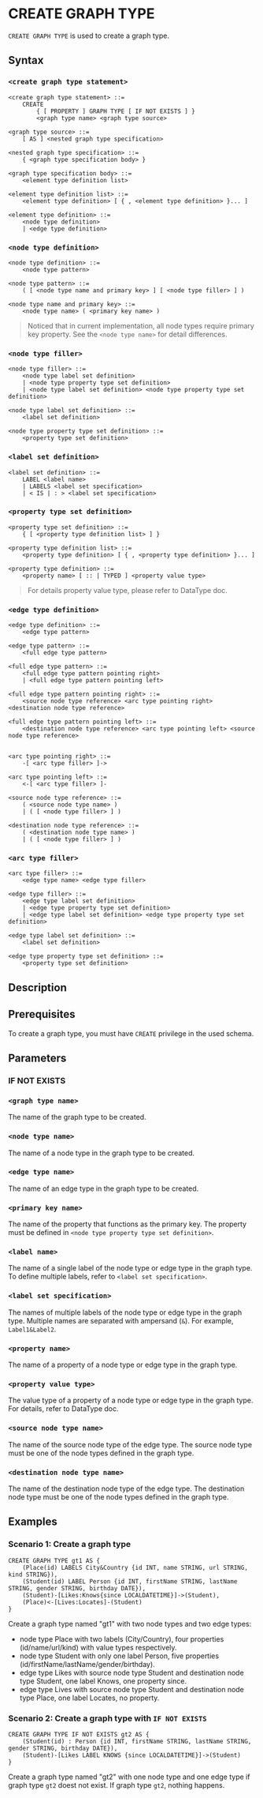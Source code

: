 # CREATE GRAPH TYPE

`CREATE GRAPH TYPE` is used to create a graph type.

## Syntax

### `<create graph type statement>`

```
<create graph type statement> ::=
    CREATE
        { [ PROPERTY ] GRAPH TYPE [ IF NOT EXISTS ] }
        <graph type name> <graph type source>

<graph type source> ::=
    [ AS ] <nested graph type specification>

<nested graph type specification> ::=
    { <graph type specification body> }

<graph type specification body> ::=
    <element type definition list>

<element type definition list> ::=
    <element type definition> [ { , <element type definition> }... ]

<element type definition> ::=
    <node type definition>
    | <edge type definition>

```

### `<node type definition>`

```
<node type definition> ::=
    <node type pattern>

<node type pattern> ::=
    ( [ <node type name and primary key> ] [ <node type filler> ] )

<node type name and primary key> ::=
    <node type name> ( <primary key name> )

```

> Noticed that in current implementation, all node types require primary key property. See the `<node type name>` for detail differences.

 
### `<node type filler>`

```
<node type filler> ::=
    <node type label set definition>
    | <node type property type set definition>
    | <node type label set definition> <node type property type set definition>

<node type label set definition> ::=
    <label set definition>

<node type property type set definition> ::=
    <property type set definition>
```

### `<label set definition>`

```
<label set definition> ::=
    LABEL <label name>
    | LABELS <label set specification>
    | < IS | : > <label set specification>
```

### `<property type set definition>`

```
<property type set definition> ::=
    { [ <property type definition list> ] }

<property type definition list> ::=
    <property type definition> [ { , <property type definition> }... ]

<property type definition> ::=
    <property name> [ :: | TYPED ] <property value type>
```

> For details property value type, please refer to DataType doc.

### `<edge type definition>`

```
<edge type definition> ::=
    <edge type pattern>

<edge type pattern> ::=
    <full edge type pattern>

<full edge type pattern> ::=
    <full edge type pattern pointing right>
    | <full edge type pattern pointing left>

<full edge type pattern pointing right> ::=
    <source node type reference> <arc type pointing right> <destination node type reference>

<full edge type pattern pointing left> ::=
    <destination node type reference> <arc type pointing left> <source node type reference>


<arc type pointing right> ::=
    -[ <arc type filler> ]-> 

<arc type pointing left> ::=
    <-[ <arc type filler> ]-

<source node type reference> ::=
    ( <source node type name> )
    | ( [ <node type filler> ] )

<destination node type reference> ::=
    ( <destination node type name> )
    | ( [ <node type filler> ] )

```

### `<arc type filler>`

```
<arc type filler> ::=
    <edge type name> <edge type filler>

<edge type filler> ::=
    <edge type label set definition>
    | <edge type property type set definition>
    | <edge type label set definition> <edge type property type set definition>

<edge type label set definition> ::=
    <label set definition>
    
<edge type property type set definition> ::=
    <property type set definition>
```


## Description

## Prerequisites

To create a graph type, you must have `CREATE` privilege in the used schema.

## Parameters

### IF NOT EXISTS

### `<graph type name>`

The name of the graph type to be created.

### `<node type name>`

The name of a node type in the graph type to be created.

### `<edge type name>`

The name of an edge type in the graph type to be created.

### `<primary key name>`

The name of the property that functions as the primary key. The property must be defined in `<node type property type set definition>`.

### `<label name>`

The name of a single label of the node type or edge type in the graph type. To define multiple labels, refer to `<label set specification>`.

### `<label set specification>` 

The names of multiple labels of the node type or edge type in the graph type. Multiple names are separated with ampersand (`&`). For example, `Label1&Label2`.

### `<property name>` 

The name of a property of a node type or edge type in the graph type.

### `<property value type>`

The value type of a property of a node type or edge type in the graph type. For details, refer to DataType doc.

### `<source node type name>` 

The name of the source node type of the edge type. The source node type must be one of the node types defined in the graph type.

### `<destination node type name>` 

The name of the destination node type of the edge type. The destination node type must be one of the node types defined in the graph type.

## Examples

### Scenario 1: Create a graph type

```
CREATE GRAPH TYPE gt1 AS {
    (Place(id) LABELS City&Country {id INT, name STRING, url STRING, kind STRING}),
    (Student(id) LABEL Person {id INT, firstName STRING, lastName STRING, gender STRING, birthday DATE}),
    (Student)-[Likes:Knows{since LOCALDATETIME}]->(Student),
    (Place)<-[Lives:Locates]-(Student)
}
```

Create a graph type named "gt1" with two node types and two edge types:
* node type Place with two labels (City/Country), four properties (id/name/url/kind) with value types respectively.
* node type Student with only one label Person, five properties (id/firstName/lastName/gender/birthday).
* edge type Likes with source node type Student and destination node type Student, one label Knows, one property since.
* edge type Lives with source node type Student and destination node type Place, one label Locates, no property.

### Scenario 2: Create a graph type with `IF NOT EXISTS`

```
CREATE GRAPH TYPE IF NOT EXISTS gt2 AS {
    (Student(id) : Person {id INT, firstName STRING, lastName STRING, gender STRING, birthday DATE}),
    (Student)-[Likes LABEL KNOWS {since LOCALDATETIME}]->(Student)
}
```

Create a graph type named "gt2" with one node type and one edge type if graph type `gt2` doest not exist. If graph type `gt2`, nothing happens.